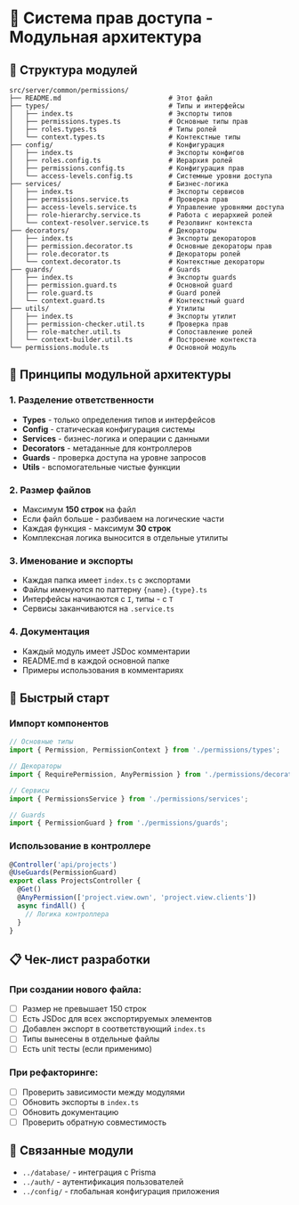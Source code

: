 # 🔐 Система прав доступа - Модульная архитектура

## 📁 Структура модулей

```
src/server/common/permissions/
├── README.md                           # Этот файл
├── types/                              # Типы и интерфейсы
│   ├── index.ts                        # Экспорты типов
│   ├── permissions.types.ts            # Основные типы прав
│   ├── roles.types.ts                  # Типы ролей
│   └── context.types.ts                # Контекстные типы
├── config/                             # Конфигурация
│   ├── index.ts                        # Экспорты конфигов
│   ├── roles.config.ts                 # Иерархия ролей
│   ├── permissions.config.ts           # Конфигурация прав
│   └── access-levels.config.ts         # Системные уровни доступа
├── services/                           # Бизнес-логика
│   ├── index.ts                        # Экспорты сервисов
│   ├── permissions.service.ts          # Проверка прав
│   ├── access-levels.service.ts        # Управление уровнями доступа
│   ├── role-hierarchy.service.ts       # Работа с иерархией ролей
│   └── context-resolver.service.ts     # Резолвинг контекста
├── decorators/                         # Декораторы
│   ├── index.ts                        # Экспорты декораторов
│   ├── permission.decorator.ts         # Основные декораторы прав
│   ├── role.decorator.ts               # Декораторы ролей
│   └── context.decorator.ts            # Контекстные декораторы
├── guards/                             # Guards
│   ├── index.ts                        # Экспорты guards
│   ├── permission.guard.ts             # Основной guard
│   ├── role.guard.ts                   # Guard ролей
│   └── context.guard.ts                # Контекстный guard
├── utils/                              # Утилиты
│   ├── index.ts                        # Экспорты утилит
│   ├── permission-checker.util.ts      # Проверка прав
│   ├── role-matcher.util.ts            # Сопоставление ролей
│   └── context-builder.util.ts         # Построение контекста
└── permissions.module.ts               # Основной модуль
```

## 🎯 Принципы модульной архитектуры

### 1. **Разделение ответственности**
- **Types** - только определения типов и интерфейсов
- **Config** - статическая конфигурация системы
- **Services** - бизнес-логика и операции с данными
- **Decorators** - метаданные для контроллеров
- **Guards** - проверка доступа на уровне запросов
- **Utils** - вспомогательные чистые функции

### 2. **Размер файлов**
- Максимум **150 строк** на файл
- Если файл больше - разбиваем на логические части
- Каждая функция - максимум **30 строк**
- Комплексная логика выносится в отдельные утилиты

### 3. **Именование и экспорты**
- Каждая папка имеет `index.ts` с экспортами
- Файлы именуются по паттерну `{name}.{type}.ts`
- Интерфейсы начинаются с `I`, типы - с `T`
- Сервисы заканчиваются на `.service.ts`

### 4. **Документация**
- Каждый модуль имеет JSDoc комментарии
- README.md в каждой основной папке
- Примеры использования в комментариях

## 🚀 Быстрый старт

### Импорт компонентов
```typescript
// Основные типы
import { Permission, PermissionContext } from './permissions/types';

// Декораторы
import { RequirePermission, AnyPermission } from './permissions/decorators';

// Сервисы
import { PermissionsService } from './permissions/services';

// Guards
import { PermissionGuard } from './permissions/guards';
```

### Использование в контроллере
```typescript
@Controller('api/projects')
@UseGuards(PermissionGuard)
export class ProjectsController {
  @Get()
  @AnyPermission(['project.view.own', 'project.view.clients'])
  async findAll() {
    // Логика контроллера
  }
}
```

## 📋 Чек-лист разработки

### При создании нового файла:
- [ ] Размер не превышает 150 строк
- [ ] Есть JSDoc для всех экспортируемых элементов
- [ ] Добавлен экспорт в соответствующий `index.ts`
- [ ] Типы вынесены в отдельные файлы
- [ ] Есть unit тесты (если применимо)

### При рефакторинге:
- [ ] Проверить зависимости между модулями
- [ ] Обновить экспорты в `index.ts`
- [ ] Обновить документацию
- [ ] Проверить обратную совместимость

## 🔗 Связанные модули

- `../database/` - интеграция с Prisma
- `../auth/` - аутентификация пользователей
- `../config/` - глобальная конфигурация приложения